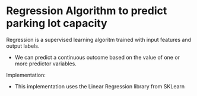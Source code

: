 # Regression Algorithm to predict parking lot capacity
Regression is a supervised learning algoritm trained with input features and output labels.
- We can predict a continuous outcome based on the value of one or more predictor variables.

Implementation:
- This implementation uses the Linear Regression library from SKLearn
